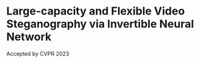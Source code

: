 # Large-capacity and Flexible Video Steganography via Invertible Neural Network
Accepted by CVPR 2023
